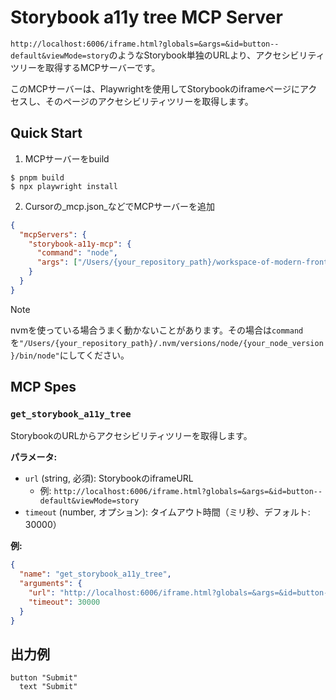 # Storybook a11y tree MCP Server

`http://localhost:6006/iframe.html?globals=&args=&id=button--default&viewMode=story`のようなStorybook単独のURLより、アクセシビリティツリーを取得するMCPサーバーです。

このMCPサーバーは、Playwrightを使用してStorybookのiframeページにアクセスし、そのページのアクセシビリティツリーを取得します。

## Quick Start

1. MCPサーバーをbuild

```shell-session
$ pnpm build
$ npx playwright install
```

2. Cursorの_mcp.json_などでMCPサーバーを追加

```json
{
  "mcpServers": {
    "storybook-a11y-mcp": {
      "command": "node",
      "args": ["/Users/{your_repository_path}/workspace-of-modern-frontend-training-2025/packages/storybook-a11y-mcp/dist/index.js"]
    }
  }
}
```

> [!NOTE]
> nvmを使っている場合うまく動かないことがあります。その場合は`command`を`"/Users/{your_repository_path}/.nvm/versions/node/{your_node_version}/bin/node"`にしてください。

## MCP Spes

### `get_storybook_a11y_tree`

StorybookのURLからアクセシビリティツリーを取得します。

**パラメータ:**
- `url` (string, 必須): StorybookのiframeURL
  - 例: `http://localhost:6006/iframe.html?globals=&args=&id=button--default&viewMode=story`
- `timeout` (number, オプション): タイムアウト時間（ミリ秒、デフォルト: 30000）

**例:**
```json
{
  "name": "get_storybook_a11y_tree",
  "arguments": {
    "url": "http://localhost:6006/iframe.html?globals=&args=&id=button--default&viewMode=story",
    "timeout": 30000
  }
}
```

## 出力例

```
button "Submit"
  text "Submit"
```
